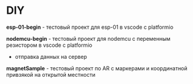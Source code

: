 # DIY

**esp-01-begin** - тестовый проект для esp-01 в vscode с platformio


**nodemcu-begin** - тестовый проект для nodemcu c переменным резистором в vscode с platformio
  - отправка данных на сервер

**magnetSample** - тестовый проект по AR с маркерами и координатной привзякой на открытой местности

